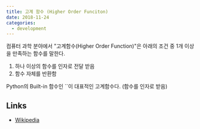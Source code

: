 ```yaml
---
title: 고계 함수 (Higher Order Funciton)
date: 2018-11-24
categories:
  - development
---
```


컴퓨터 과학 분야에서 "고계함수(Higher Order Function)"은 아래의 조건 중 1개 이상을 만족하는 함수를 말한다.

1. 하나 이상의 함수를 인자로 전달 받음
2. 함수 자체를 반환함

Python의 Built-in 함수인 ``이 대표적인 고계함수다. (함수를 인자로 받음)

## Links
- [Wikipedia](https://en.wikipedia.org/wiki/Higher-order_function)